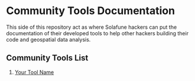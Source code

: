 # Community Tools Documentation

This side of this repository act as where Solafune hackers can put the documentation of their developed tools to help other hackers building their code and geospatial data analysis.

## Community Tools List

1. [Your Tool Name](your-tool-name.md)
